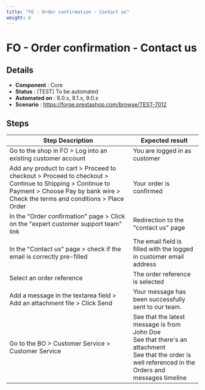 ```yaml
---
title: "FO - Order confirmation - Contact us"
weight: 6
---
```


# FO - Order confirmation - Contact us
## Details
* **Component** : Core
* **Status** : [TEST] To be automated
* **Automated on** : 8.0.x, 8.1.x, 9.0.x
* **Scenario** : https://forge.prestashop.com/browse/TEST-7012

## Steps
| Step Description | Expected result |
| ----- | ----- |
| Go to the shop in FO > Log into an existing customer account | You are logged in as customer |
| Add any product to cart > Proceed to checkout > Proceed to checkout > Continue to Shipping > Continue to Payment > Choose Pay by bank wire > Check the terms and conditions > Place Order | Your order is confirmed |
| In the "Order confirmation" page > Click on the "expert customer support team" link | Redirection to the "contact us" page |
| In the "Contact us" page > check if the email is correctly pre-filled | The email field is filled with the logged in customer email address |
| Select an order reference | The order reference is selected |
| Add a message in the textarea field > Add an attachment file > Click Send | Your message has been successfully sent to our team. |
| Go to the BO > Customer Service > Customer Service | See that the latest message is from John Doe<br>See that there's an attachment<br>See that the order is well referenced in the Orders and messages timeline |
